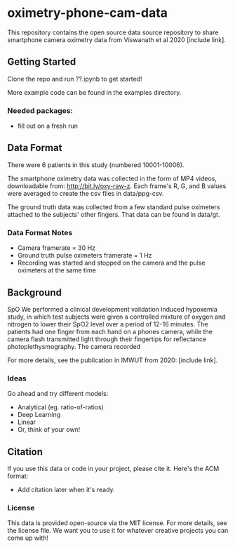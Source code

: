# oximetry-phone-cam-data
This repository contains the open source data source repository to share smartphone camera oximetry data from Viswanath et al 2020 [include link].

## Getting Started
Clone the repo and run ??.ipynb to get started!

More example code can be found in the examples directory.

### Needed packages: 
* fill out on a fresh run

## Data Format
There were 6 patients in this study (numbered 10001-10006).

The smartphone oximetry data was collected in the form of MP4 videos, downloadable from: http://bit.ly/oxy-raw-z.  Each frame's R, G, and B values were averaged to create the csv files in data/ppg-csv.

The ground truth data was collected from a few standard pulse oximeters attached to the subjects' other fingers.  That data can be found in data/gt.

### Data Format Notes
* Camera framerate = 30 Hz
* Ground truth pulse oximeters framerate = 1 Hz
* Recording was started and stopped on the camera and the pulse oximeters at the same time

## Background
SpO
We performed a clinical development validation induced hypoxemia study, in which test subjects were given a controlled mixture of oxygen and nitrogen to lower their SpO2 level over a period of 12-16 minutes.  The patients had one finger from each hand on a phones camera, while the camera flash transmitted light through their fingertips for reflectance photoplethysmography.  The camera recorded 

For more details, see the publication in IMWUT from 2020: [include link].

### Ideas
Go ahead and try different models:
* Analytical (eg. ratio-of-ratios)
* Deep Learning
* Linear 
* Or, think of your own!

## Citation
If you use this data or code in your project, please cite it.  Here's the ACM format:
* Add citation later when it's ready.

### License
This data is provided open-source via the MIT license.  For more details, see the license file.  We want you to use it for whatever creative projects you can come up with!  

